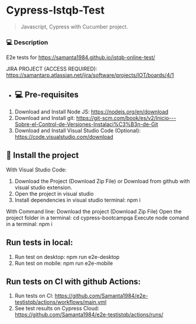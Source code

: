 # Cypress-Istqb-Test



> Javascript, Cypress with Cucumber project.

### 💻 Description
E2e tests for https://samanta1984.github.io/istqb-online-test/

JIRA PROJECT (ACCESS REQUIRED): https://samantarp.atlassian.net/jira/software/projects/IOT/boards/4/1 
- ## 💻 Pre-requisites

1. Download and Install Node JS: https://nodejs.org/en/download
2. Download and Install git: https://git-scm.com/book/es/v2/Inicio---Sobre-el-Control-de-Versiones-Instalaci%C3%B3n-de-Git
3. Download and Install Visual Studio Code (Optional): https://code.visualstudio.com/download

## 🚀 Install the project
With Visual Studio Code:
1. Download the Project (Download Zip File) or Download from github with visual studio extension.
2. Open the project in visual studio
3. Install dependencies in visual studio terminal: npm i

With Command line:
Download the project (Download Zip File)
Open the project folder in a terminal: cd cypress-bootcampqa
Execute node comand in a terminal: npm i

## Run tests in local:
1. Run test on desktop: npm run e2e-desktop
2. Run test on mobile: npm run e2e-mobile


##  Run tests on CI with github Actions:
1. Run tests on CI: https://github.com/Samanta1984/e2e-testistqb/actions/workflows/main.yml
2. See test results on Cypress Cloud: https://github.com/Samanta1984/e2e-testistqb/actions/runs/
